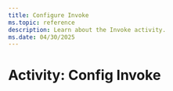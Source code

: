 ```yaml
---
title: Configure Invoke
ms.topic: reference
description: Learn about the Invoke activity.
ms.date: 04/30/2025
---
```


# Activity: Config Invoke
